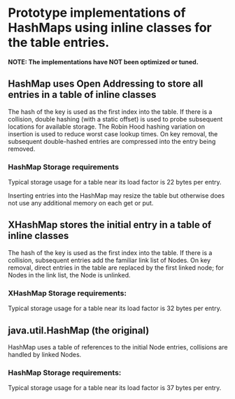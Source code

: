 # Prototype implementations of HashMaps using inline classes for the table entries.

   **NOTE: The implementations have NOT been optimized or tuned.**

## HashMap uses Open Addressing to store all entries in a table of inline classes
The hash of the key is used as the first index into the table. 
If there is a collision, double hashing (with a static offset) is used to probe subsequent locations for available storage.
The Robin Hood hashing variation on insertion is used to reduce worst case lookup times.
On key removal, the subsequent double-hashed entries are compressed into the entry being removed.

### HashMap Storage requirements
Typical storage usage for a table near its load factor is 22 bytes per entry.

Inserting entries into the HashMap may resize the table but otherwise does
not use any additional memory on each get or put.

## XHashMap stores the initial entry in a table of inline classes
The hash of the key is used as the first index into the table. 
If there is a collision, subsequent entries add the familiar link list of Nodes.
On key removal, direct entries in the table are replaced by the first linked node;
for Nodes in the link list, the Node is unlinked.

### XHashMap Storage requirements:
Typical storage usage for a table near its load factor is 32 bytes per entry.

## java.util.HashMap (the original)
HashMap uses a table of references to the initial Node entries, collisions are handled by 
linked Nodes.

### HashMap Storage requirements:
Typical storage usage for a table near its load factor is 37 bytes per entry.

